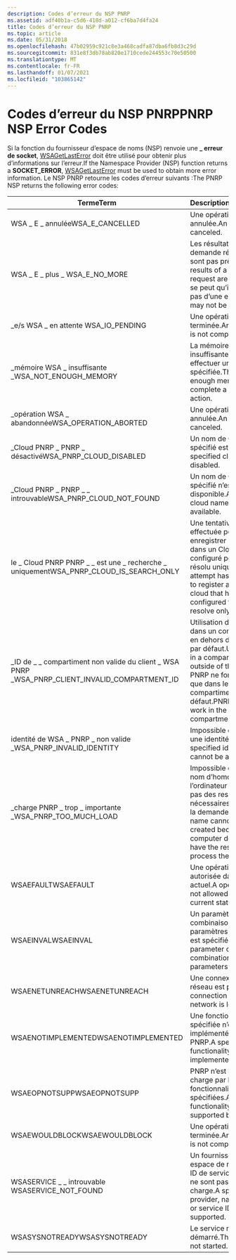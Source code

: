 ```yaml
---
description: Codes d’erreur du NSP PNRP
ms.assetid: adf40b1a-c5d6-418d-a012-cf6ba7d4fa24
title: Codes d’erreur du NSP PNRP
ms.topic: article
ms.date: 05/31/2018
ms.openlocfilehash: 47b02959c921c8e3a468cadfa87dba6fb8d3c29d
ms.sourcegitcommit: 831e8f3db78ab820e1710cede244553c70e50500
ms.translationtype: MT
ms.contentlocale: fr-FR
ms.lasthandoff: 01/07/2021
ms.locfileid: "103865142"
---
```

# <a name="pnrp-nsp-error-codes"></a><span data-ttu-id="bce5d-103">Codes d’erreur du NSP PNRP</span><span class="sxs-lookup"><span data-stu-id="bce5d-103">PNRP NSP Error Codes</span></span>

<span data-ttu-id="bce5d-104">Si la fonction du fournisseur d’espace de noms (NSP) renvoie une **\_ erreur de socket**, [WSAGetLastError](winsock-nsp-reference-links.md) doit être utilisé pour obtenir plus d’informations sur l’erreur.</span><span class="sxs-lookup"><span data-stu-id="bce5d-104">If the Namespace Provider (NSP) function returns a **SOCKET\_ERROR**, [WSAGetLastError](winsock-nsp-reference-links.md) must be used to obtain more error information.</span></span> <span data-ttu-id="bce5d-105">Le NSP PNRP retourne les codes d’erreur suivants :</span><span class="sxs-lookup"><span data-stu-id="bce5d-105">The PNRP NSP returns the following error codes:</span></span>



| <span data-ttu-id="bce5d-106">Terme</span><span class="sxs-lookup"><span data-stu-id="bce5d-106">Term</span></span>                                                                                                                                                                     | <span data-ttu-id="bce5d-107">Description</span><span class="sxs-lookup"><span data-stu-id="bce5d-107">Description</span></span>                                                                                                        |
|--------------------------------------------------------------------------------------------------------------------------------------------------------------------------|--------------------------------------------------------------------------------------------------------------------|
| <span data-ttu-id="bce5d-108"><span id="WSA_E_CANCELLED"></span><span id="wsa_e_cancelled"></span>WSA \_ E \_ annulée</span><span class="sxs-lookup"><span data-stu-id="bce5d-108"><span id="WSA_E_CANCELLED"></span><span id="wsa_e_cancelled"></span>WSA\_E\_CANCELLED</span></span><br/>                                                                         | <span data-ttu-id="bce5d-109">Une opération est annulée.</span><span class="sxs-lookup"><span data-stu-id="bce5d-109">An operation is canceled.</span></span><br/>                                                                               |
| <span data-ttu-id="bce5d-110"><span id="__WSA_E_NO_MORE"></span><span id="__wsa_e_no_more"></span>WSA \_ E \_ plus \_</span><span class="sxs-lookup"><span data-stu-id="bce5d-110"><span id="__WSA_E_NO_MORE"></span><span id="__wsa_e_no_more"></span> WSA\_E\_NO\_MORE</span></span><br/>                                                                         | <span data-ttu-id="bce5d-111">Les résultats d’une demande résolue ne sont pas prêts.</span><span class="sxs-lookup"><span data-stu-id="bce5d-111">The results of a resolved request are not ready.</span></span> <span data-ttu-id="bce5d-112">Il se peut qu’il ne s’agit pas d’une erreur.</span><span class="sxs-lookup"><span data-stu-id="bce5d-112">This may not be an error.</span></span><br/>                              |
| <span data-ttu-id="bce5d-113"><span id="_WSA_IO_PENDING_"></span><span id="_wsa_io_pending_"></span>\_e/s WSA \_ en attente</span><span class="sxs-lookup"><span data-stu-id="bce5d-113"><span id="_WSA_IO_PENDING_"></span><span id="_wsa_io_pending_"></span> WSA\_IO\_PENDING</span></span> <br/>                                                                      | <span data-ttu-id="bce5d-114">Une opération n’est pas terminée.</span><span class="sxs-lookup"><span data-stu-id="bce5d-114">An operation is not complete.</span></span><br/>                                                                           |
| <span data-ttu-id="bce5d-115"><span id="WSA_NOT_ENOUGH_MEMORY"></span><span id="wsa_not_enough_memory"></span>\_mémoire WSA \_ insuffisante \_</span><span class="sxs-lookup"><span data-stu-id="bce5d-115"><span id="WSA_NOT_ENOUGH_MEMORY"></span><span id="wsa_not_enough_memory"></span>WSA\_NOT\_ENOUGH\_MEMORY</span></span><br/>                                                      | <span data-ttu-id="bce5d-116">La mémoire est insuffisante pour effectuer une action spécifiée.</span><span class="sxs-lookup"><span data-stu-id="bce5d-116">There is not enough memory to complete a specified action.</span></span><br/>                                              |
| <span data-ttu-id="bce5d-117"><span id="WSA_OPERATION_ABORTED"></span><span id="wsa_operation_aborted"></span>\_opération WSA \_ abandonnée</span><span class="sxs-lookup"><span data-stu-id="bce5d-117"><span id="WSA_OPERATION_ABORTED"></span><span id="wsa_operation_aborted"></span>WSA\_OPERATION\_ABORTED</span></span><br/>                                                       | <span data-ttu-id="bce5d-118">Une opération est annulée.</span><span class="sxs-lookup"><span data-stu-id="bce5d-118">An operation is canceled.</span></span><br/>                                                                               |
| <span data-ttu-id="bce5d-119"><span id="WSA_PNRP_CLOUD_DISABLED"></span><span id="wsa_pnrp_cloud_disabled"></span>\_Cloud PNRP \_ PNRP \_ désactivé</span><span class="sxs-lookup"><span data-stu-id="bce5d-119"><span id="WSA_PNRP_CLOUD_DISABLED"></span><span id="wsa_pnrp_cloud_disabled"></span>WSA\_PNRP\_CLOUD\_DISABLED</span></span><br/>                                                | <span data-ttu-id="bce5d-120">Un nom de Cloud spécifié est désactivé.</span><span class="sxs-lookup"><span data-stu-id="bce5d-120">A specified cloud name is disabled.</span></span><br/>                                                                     |
| <span data-ttu-id="bce5d-121"><span id="WSA_PNRP_CLOUD_NOT_FOUND"></span><span id="wsa_pnrp_cloud_not_found"></span>\_Cloud PNRP \_ PNRP \_ \_ introuvable</span><span class="sxs-lookup"><span data-stu-id="bce5d-121"><span id="WSA_PNRP_CLOUD_NOT_FOUND"></span><span id="wsa_pnrp_cloud_not_found"></span>WSA\_PNRP\_CLOUD\_NOT\_FOUND</span></span><br/>                                            | <span data-ttu-id="bce5d-122">Un nom de Cloud spécifié n’est pas disponible.</span><span class="sxs-lookup"><span data-stu-id="bce5d-122">A specified cloud name is not available.</span></span><br/>                                                                |
| <span data-ttu-id="bce5d-123"><span id="WSA_PNRP_CLOUD_IS_SEARCH_ONLY"></span><span id="wsa_pnrp_cloud_is_search_only"></span>le \_ Cloud PNRP PNRP \_ \_ est une \_ recherche \_ uniquement</span><span class="sxs-lookup"><span data-stu-id="bce5d-123"><span id="WSA_PNRP_CLOUD_IS_SEARCH_ONLY"></span><span id="wsa_pnrp_cloud_is_search_only"></span>WSA\_PNRP\_CLOUD\_IS\_SEARCH\_ONLY</span></span><br/>                            | <span data-ttu-id="bce5d-124">Une tentative a été effectuée pour enregistrer un nom dans un Cloud qui a été configuré pour être résolu uniquement.</span><span class="sxs-lookup"><span data-stu-id="bce5d-124">An attempt has been made to register a name in a cloud that has been configured to be resolve only.</span></span><br/>     |
| <span data-ttu-id="bce5d-125"><span id="WSA_PNRP_CLIENT_INVALID_COMPARTMENT_ID"></span><span id="wsa_pnrp_client_invalid_compartment_id"></span>\_ID de \_ \_ compartiment non valide du client \_ WSA PNRP \_</span><span class="sxs-lookup"><span data-stu-id="bce5d-125"><span id="WSA_PNRP_CLIENT_INVALID_COMPARTMENT_ID"></span><span id="wsa_pnrp_client_invalid_compartment_id"></span>WSA\_PNRP\_CLIENT\_INVALID\_COMPARTMENT\_ID</span></span><br/> | <span data-ttu-id="bce5d-126">Utilisation de PNRP dans un compartiment en dehors de la valeur par défaut.</span><span class="sxs-lookup"><span data-stu-id="bce5d-126">Using PNRP in a compartment outside of the default.</span></span> <span data-ttu-id="bce5d-127">PNRP ne fonctionne que dans le compartiment par défaut.</span><span class="sxs-lookup"><span data-stu-id="bce5d-127">PNRP will only work in the default compartment.</span></span><br/>     |
| <span data-ttu-id="bce5d-128"><span id="WSA_PNRP_INVALID_IDENTITY"></span><span id="wsa_pnrp_invalid_identity"></span>identité de WSA \_ PNRP \_ non valide \_</span><span class="sxs-lookup"><span data-stu-id="bce5d-128"><span id="WSA_PNRP_INVALID_IDENTITY"></span><span id="wsa_pnrp_invalid_identity"></span>WSA\_PNRP\_INVALID\_IDENTITY</span></span><br/>                                          | <span data-ttu-id="bce5d-129">Impossible d’accéder à une identité spécifiée.</span><span class="sxs-lookup"><span data-stu-id="bce5d-129">A specified identity cannot be accessed.</span></span><br/>                                                                |
| <span data-ttu-id="bce5d-130"><span id="WSA_PNRP_TOO_MUCH_LOAD"></span><span id="wsa_pnrp_too_much_load"></span>\_charge PNRP \_ trop \_ importante \_</span><span class="sxs-lookup"><span data-stu-id="bce5d-130"><span id="WSA_PNRP_TOO_MUCH_LOAD"></span><span id="wsa_pnrp_too_much_load"></span>WSA\_PNRP\_TOO\_MUCH\_LOAD</span></span><br/>                                                  | <span data-ttu-id="bce5d-131">Impossible de créer un nom d’homologue, car l’ordinateur ne dispose pas des ressources nécessaires pour traiter la demande.</span><span class="sxs-lookup"><span data-stu-id="bce5d-131">A peer name cannot be created because the computer does not have the resources to process the request.</span></span> <br/> |
| <span data-ttu-id="bce5d-132"><span id="WSAEFAULT"></span><span id="wsaefault"></span>WSAEFAULT</span><span class="sxs-lookup"><span data-stu-id="bce5d-132"><span id="WSAEFAULT"></span><span id="wsaefault"></span>WSAEFAULT</span></span><br/>                                                                                             | <span data-ttu-id="bce5d-133">Une opération n’est pas autorisée dans l’état actuel.</span><span class="sxs-lookup"><span data-stu-id="bce5d-133">A operation is not allowed in the current state.</span></span><br/>                                                        |
| <span data-ttu-id="bce5d-134"><span id="WSAEINVAL"></span><span id="wsaeinval"></span>WSAEINVAL</span><span class="sxs-lookup"><span data-stu-id="bce5d-134"><span id="WSAEINVAL"></span><span id="wsaeinval"></span>WSAEINVAL</span></span><br/>                                                                                             | <span data-ttu-id="bce5d-135">Un paramètre ou une combinaison de paramètres non valide est spécifié.</span><span class="sxs-lookup"><span data-stu-id="bce5d-135">An invalid parameter or combination of parameters is specified.</span></span><br/>                                         |
| <span data-ttu-id="bce5d-136"><span id="WSAENETUNREACH"></span><span id="wsaenetunreach"></span>WSAENETUNREACH</span><span class="sxs-lookup"><span data-stu-id="bce5d-136"><span id="WSAENETUNREACH"></span><span id="wsaenetunreach"></span>WSAENETUNREACH</span></span><br/>                                                                              | <span data-ttu-id="bce5d-137">Une connexion au réseau est perdue.</span><span class="sxs-lookup"><span data-stu-id="bce5d-137">A connection to the network is lost.</span></span><br/>                                                                    |
| <span data-ttu-id="bce5d-138"><span id="WSAENOTIMPLEMENTED"></span><span id="wsaenotimplemented"></span>WSAENOTIMPLEMENTED</span><span class="sxs-lookup"><span data-stu-id="bce5d-138"><span id="WSAENOTIMPLEMENTED"></span><span id="wsaenotimplemented"></span>WSAENOTIMPLEMENTED</span></span><br/>                                                                  | <span data-ttu-id="bce5d-139">Une fonctionnalité spécifiée n’est pas implémentée par PNRP.</span><span class="sxs-lookup"><span data-stu-id="bce5d-139">A specified functionality is not implemented by PNRP.</span></span><br/>                                                   |
| <span data-ttu-id="bce5d-140"><span id="WSAEOPNOTSUPP"></span><span id="wsaeopnotsupp"></span>WSAEOPNOTSUPP</span><span class="sxs-lookup"><span data-stu-id="bce5d-140"><span id="WSAEOPNOTSUPP"></span><span id="wsaeopnotsupp"></span>WSAEOPNOTSUPP</span></span><br/>                                                                                 | <span data-ttu-id="bce5d-141">PNRP n’est pas pris en charge par les fonctionnalités spécifiées.</span><span class="sxs-lookup"><span data-stu-id="bce5d-141">A specified functionality is not supported by PNRP.</span></span><br/>                                                     |
| <span data-ttu-id="bce5d-142"><span id="WSAEWOULDBLOCK"></span><span id="wsaewouldblock"></span>WSAEWOULDBLOCK</span><span class="sxs-lookup"><span data-stu-id="bce5d-142"><span id="WSAEWOULDBLOCK"></span><span id="wsaewouldblock"></span>WSAEWOULDBLOCK</span></span><br/>                                                                              | <span data-ttu-id="bce5d-143">Une opération n’est pas terminée.</span><span class="sxs-lookup"><span data-stu-id="bce5d-143">An operation is not complete.</span></span><br/>                                                                           |
| <span data-ttu-id="bce5d-144"><span id="__WSASERVICE_NOT_FOUND"></span><span id="__wsaservice_not_found"></span> WSASERVICE \_ \_ introuvable</span><span class="sxs-lookup"><span data-stu-id="bce5d-144"><span id="__WSASERVICE_NOT_FOUND"></span><span id="__wsaservice_not_found"></span> WSASERVICE\_NOT\_FOUND</span></span><br/>                                                     | <span data-ttu-id="bce5d-145">Un fournisseur, un espace de noms ou un ID de service spécifié ne sont pas pris en charge.</span><span class="sxs-lookup"><span data-stu-id="bce5d-145">A specified provider, namespace, or service ID are not supported.</span></span><br/>                                       |
| <span data-ttu-id="bce5d-146"><span id="WSASYSNOTREADY"></span><span id="wsasysnotready"></span>WSASYSNOTREADY</span><span class="sxs-lookup"><span data-stu-id="bce5d-146"><span id="WSASYSNOTREADY"></span><span id="wsasysnotready"></span>WSASYSNOTREADY</span></span><br/>                                                                              | <span data-ttu-id="bce5d-147">Le service n’a pas démarré.</span><span class="sxs-lookup"><span data-stu-id="bce5d-147">The service is not started.</span></span><br/>                                                                             |



 

 

 




